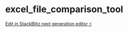 # excel_file_comparison_tool

[Edit in StackBlitz next generation editor ⚡️](https://stackblitz.com/~/github.com/sameer9949/excel_file_comparison_tool)